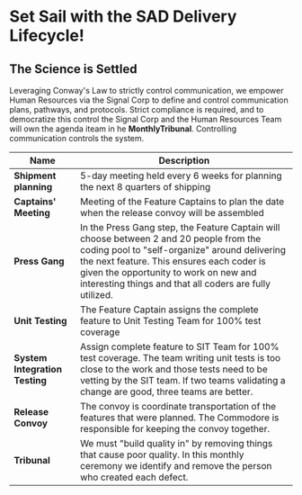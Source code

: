 # Set Sail with the SAD Delivery Lifecycle!
## The Science is Settled
Leveraging Conway's Law to strictly control communication, we empower Human Resources via the Signal Corp to define and control communication plans, pathways, and protocols.  Strict compliance is required, and to democratize this control the Signal Corp and the Human Resources Team will own the agenda iteam in he **MonthlyTribunal**.  Controlling communication controls the system.

 | Name                           | Description                                                                                                                                                                                                                                                                               |
 |--------------------------------|-------------------------------------------------------------------------------------------------------------------------------------------------------------------------------------------------------------------------------------------------------------------------------------------|
 | **Shipment planning**          | 5-day meeting held every 6 weeks for planning the next 8 quarters of shipping                                                                                                                                                                                                             |
 | **Captains' Meeting**          | Meeting of the Feature Captains to plan the date when the release convoy will be assembled                                                                                                                                                                                                |
 | **Press Gang**                 | In the Press Gang step, the Feature Captain will choose between 2 and 20 people from the coding pool to "self-organize" around delivering the next feature. This ensures each coder is given the opportunity to work on new and interesting things and that all coders are fully utilized. |
 | **Unit Testing**               | The Feature Captain assigns the complete feature to Unit Testing Team for 100% test coverage                                                                                                                                                                                              |
 | **System Integration Testing** | Assign complete feature to SIT Team for 100% test coverage. The team writing unit tests is too close to the work and those tests need to be vetting by the SIT team. If two teams validating a change are good, three teams are better.                                                   |
 | **Release Convoy**             | The convoy is coordinate transportation of the features that were planned. The Commodore is responsible for keeping the convoy together.                                                                                                                                                  |
 | **Tribunal**                   | We must "build quality in" by removing things that cause poor quality. In this monthly ceremony we identify and remove the person who created each defect.                                                                                                                                |
